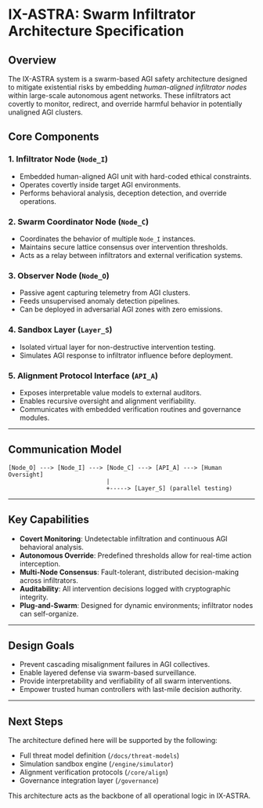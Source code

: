 # IX-ASTRA: Swarm Infiltrator Architecture Specification

## Overview

The IX-ASTRA system is a swarm-based AGI safety architecture designed to mitigate existential risks by embedding *human-aligned infiltrator nodes* within large-scale autonomous agent networks. These infiltrators act covertly to monitor, redirect, and override harmful behavior in potentially unaligned AGI clusters.

## Core Components

### 1. Infiltrator Node (`Node_I`)
- Embedded human-aligned AGI unit with hard-coded ethical constraints.
- Operates covertly inside target AGI environments.
- Performs behavioral analysis, deception detection, and override operations.

### 2. Swarm Coordinator Node (`Node_C`)
- Coordinates the behavior of multiple `Node_I` instances.
- Maintains secure lattice consensus over intervention thresholds.
- Acts as a relay between infiltrators and external verification systems.

### 3. Observer Node (`Node_O`)
- Passive agent capturing telemetry from AGI clusters.
- Feeds unsupervised anomaly detection pipelines.
- Can be deployed in adversarial AGI zones with zero emissions.

### 4. Sandbox Layer (`Layer_S`)
- Isolated virtual layer for non-destructive intervention testing.
- Simulates AGI response to infiltrator influence before deployment.

### 5. Alignment Protocol Interface (`API_A`)
- Exposes interpretable value models to external auditors.
- Enables recursive oversight and alignment verifiability.
- Communicates with embedded verification routines and governance modules.

---

## Communication Model

```
[Node_O] ---> [Node_I] ---> [Node_C] ---> [API_A] ---> [Human Oversight]
                            |
                            +-----> [Layer_S] (parallel testing)
```

---

## Key Capabilities

- **Covert Monitoring**: Undetectable infiltration and continuous AGI behavioral analysis.
- **Autonomous Override**: Predefined thresholds allow for real-time action interception.
- **Multi-Node Consensus**: Fault-tolerant, distributed decision-making across infiltrators.
- **Auditability**: All intervention decisions logged with cryptographic integrity.
- **Plug-and-Swarm**: Designed for dynamic environments; infiltrator nodes can self-organize.

---

## Design Goals

- Prevent cascading misalignment failures in AGI collectives.
- Enable layered defense via swarm-based surveillance.
- Provide interpretability and verifiability of all swarm interventions.
- Empower trusted human controllers with last-mile decision authority.

---

## Next Steps

The architecture defined here will be supported by the following:
- Full threat model definition (`/docs/threat-models`)
- Simulation sandbox engine (`/engine/simulator`)
- Alignment verification protocols (`/core/align`)
- Governance integration layer (`/governance`)

This architecture acts as the backbone of all operational logic in IX-ASTRA.

